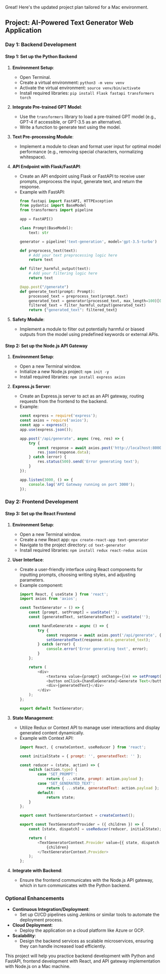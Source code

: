Great! Here's the updated project plan tailored for a Mac environment.

## Project: AI-Powered Text Generator Web Application

### Day 1: Backend Development

#### Step 1: Set up the Python Backend
1. **Environment Setup**:
   - Open Terminal.
   - Create a virtual environment: `python3 -m venv venv`
   - Activate the virtual environment: `source venv/bin/activate`
   - Install required libraries: `pip install Flask fastapi transformers torch`

2. **Integrate Pre-trained GPT Model**:
   - Use the `transformers` library to load a pre-trained GPT model (e.g., GPT-4 if accessible, or GPT-3.5 as an alternative).
   - Write a function to generate text using the model.

3. **Text Pre-processing Module**:
   - Implement a module to clean and format user input for optimal model performance (e.g., removing special characters, normalizing whitespace).

4. **API Endpoint with Flask/FastAPI**:
   - Create an API endpoint using Flask or FastAPI to receive user prompts, preprocess the input, generate text, and return the response.
   - Example with FastAPI:
     ```python
     from fastapi import FastAPI, HTTPException
     from pydantic import BaseModel
     from transformers import pipeline

     app = FastAPI()

     class Prompt(BaseModel):
         text: str

     generator = pipeline('text-generation', model='gpt-3.5-turbo')

     def preprocess_text(text):
         # Add your text preprocessing logic here
         return text

     def filter_harmful_output(text):
         # Add your filtering logic here
         return text

     @app.post("/generate")
     def generate_text(prompt: Prompt):
         processed_text = preprocess_text(prompt.text)
         generated_text = generator(processed_text, max_length=100)[0]['generated_text']
         filtered_text = filter_harmful_output(generated_text)
         return {"generated_text": filtered_text}
     ```

5. **Safety Module**:
   - Implement a module to filter out potentially harmful or biased outputs from the model using predefined keywords or external APIs.

#### Step 2: Set up the Node.js API Gateway
1. **Environment Setup**:
   - Open a new Terminal window.
   - Initialize a new Node.js project: `npm init -y`
   - Install required libraries: `npm install express axios`

2. **Express.js Server**:
   - Create an Express.js server to act as an API gateway, routing requests from the frontend to the backend.
   - Example:
     ```javascript
     const express = require('express');
     const axios = require('axios');
     const app = express();
     app.use(express.json());

     app.post('/api/generate', async (req, res) => {
         try {
             const response = await axios.post('http://localhost:8000/generate', req.body);
             res.json(response.data);
         } catch (error) {
             res.status(500).send('Error generating text');
         }
     });

     app.listen(3000, () => {
         console.log('API Gateway running on port 3000');
     });
     ```

### Day 2: Frontend Development

#### Step 3: Set up the React Frontend
1. **Environment Setup**:
   - Open a new Terminal window.
   - Create a new React app: `npx create-react-app text-generator`
   - Navigate to the project directory: `cd text-generator`
   - Install required libraries: `npm install redux react-redux axios`

2. **User Interface**:
   - Create a user-friendly interface using React components for inputting prompts, choosing writing styles, and adjusting parameters.
   - Example component:
     ```javascript
     import React, { useState } from 'react';
     import axios from 'axios';

     const TextGenerator = () => {
         const [prompt, setPrompt] = useState('');
         const [generatedText, setGeneratedText] = useState('');

         const handleGenerate = async () => {
             try {
                 const response = await axios.post('/api/generate', { text: prompt });
                 setGeneratedText(response.data.generated_text);
             } catch (error) {
                 console.error('Error generating text', error);
             }
         };

         return (
             <div>
                 <textarea value={prompt} onChange={(e) => setPrompt(e.target.value)} />
                 <button onClick={handleGenerate}>Generate Text</button>
                 <div>{generatedText}</div>
             </div>
         );
     };

     export default TextGenerator;
     ```

3. **State Management**:
   - Utilize Redux or Context API to manage user interactions and display generated content dynamically.
   - Example with Context API:
     ```javascript
     import React, { createContext, useReducer } from 'react';

     const initialState = { prompt: '', generatedText: '' };

     const reducer = (state, action) => {
         switch (action.type) {
             case 'SET_PROMPT':
                 return { ...state, prompt: action.payload };
             case 'SET_GENERATED_TEXT':
                 return { ...state, generatedText: action.payload };
             default:
                 return state;
         }
     };

     export const TextGeneratorContext = createContext();

     export const TextGeneratorProvider = ({ children }) => {
         const [state, dispatch] = useReducer(reducer, initialState);

         return (
             <TextGeneratorContext.Provider value={{ state, dispatch }}>
                 {children}
             </TextGeneratorContext.Provider>
         );
     };
     ```

4. **Integrate with Backend**:
   - Ensure the frontend communicates with the Node.js API gateway, which in turn communicates with the Python backend.

### Optional Enhancements
- **Continuous Integration/Deployment**:
  - Set up CI/CD pipelines using Jenkins or similar tools to automate the deployment process.
- **Cloud Deployment**:
  - Deploy the application on a cloud platform like Azure or GCP.
- **Scalability**:
  - Design the backend services as scalable microservices, ensuring they can handle increased load efficiently.

This project will help you practice backend development with Python and FastAPI, frontend development with React, and API gateway implementation with Node.js on a Mac machine.